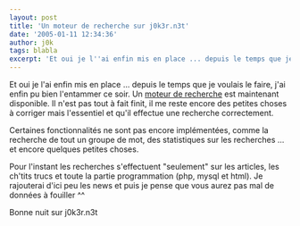 ```yaml
---
layout: post
title: 'Un moteur de recherche sur j0k3r.n3t'
date: '2005-01-11 12:34:36'
author: j0k
tags: blabla
excerpt: 'Et oui je l''ai enfin mis en place ... depuis le temps que je voulais le faire, j''ai enfin pu bien l''entammer ce soir.   Un [moteur de recherche](http://www.j0k3r.net/faire-une-recherche.html) est maintenant disponible. Il n''est pas tout à fait finit, il me reste encore des petites choses à corriger mais l''essentiel et qu''il effectue une recherche correctement.       ...'
---
```


Et oui je l'ai enfin mis en place ... depuis le temps que je voulais le faire, j'ai enfin pu bien l'entammer ce soir.   Un [moteur de recherche](http://www.j0k3r.net/faire-une-recherche.html) est maintenant disponible. Il n'est pas tout à fait finit, il me reste encore des petites choses à corriger mais l'essentiel et qu'il effectue une recherche correctement.

Certaines fonctionnalités ne sont pas encore implémentées, comme la recherche de tout un groupe de mot, des statistiques sur les recherches ... et encore quelques petites choses.

Pour l'instant les recherches s'effectuent "seulement" sur les articles, les ch'tits trucs et toute la partie programmation (php, mysql et html). Je rajouterai d'ici peu les news et puis je pense que vous aurez pas mal de données à fouiller ^^

Bonne nuit sur j0k3r.n3t
